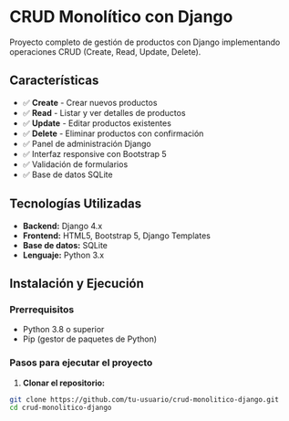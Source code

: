 # CRUD Monolítico con Django

Proyecto completo de gestión de productos con Django implementando operaciones CRUD (Create, Read, Update, Delete).

##  Características

- ✅ **Create** - Crear nuevos productos
- ✅ **Read** - Listar y ver detalles de productos
- ✅ **Update** - Editar productos existentes
- ✅ **Delete** - Eliminar productos con confirmación
- ✅ Panel de administración Django
- ✅ Interfaz responsive con Bootstrap 5
- ✅ Validación de formularios
- ✅ Base de datos SQLite

##  Tecnologías Utilizadas

- **Backend:** Django 4.x
- **Frontend:** HTML5, Bootstrap 5, Django Templates
- **Base de datos:** SQLite
- **Lenguaje:** Python 3.x

##  Instalación y Ejecución

### Prerrequisitos
- Python 3.8 o superior
- Pip (gestor de paquetes de Python)

### Pasos para ejecutar el proyecto

1. **Clonar el repositorio:**
```bash
git clone https://github.com/tu-usuario/crud-monolitico-django.git
cd crud-monolitico-django